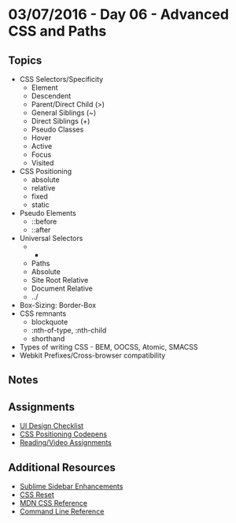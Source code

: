 # 03/07/2016 - Day 06 - Advanced CSS and Paths

## Topics
- CSS Selectors/Specificity
    + Element
    + Descendent
    + Parent/Direct Child (>)
    + General Siblings (~)
    + Direct Siblings (+)
    + Pseudo Classes
    + Hover
    + Active
    + Focus
    + Visited
- CSS Positioning
    + absolute
    + relative
    + fixed
    + static
- Pseudo Elements
    + ::before
    + ::after
- Universal Selectors
    + *
    + Paths
    + Absolute
    + Site Root Relative
    + Document Relative
    + ../
- Box-Sizing: Border-Box
- CSS remnants
    + blockquote
    + :nth-of-type, :nth-child
    + shorthand
- Types of writing CSS - BEM, OOCSS, Atomic, SMACSS
- Webkit Prefixes/Cross-browser compatibility

## Notes

## Assignments
- [UI Design Checklist](https://online.theironyard.com/library/paths/143/units/496/assignments/764)
- [CSS Positioning Codepens](https://online.theironyard.com/library/paths/143/units/496/assignments/803)
- [Reading/Video Assignments](https://online.theironyard.com/admin/assignments/782)

## Additional Resources
- [Sublime Sidebar Enhancements](https://packagecontrol.io/packages/SideBarEnhancements)
- [CSS Reset](http://meyerweb.com/eric/tools/css/reset/)
- [MDN CSS Reference](https://developer.mozilla.org/en-US/docs/Web/CSS/Reference)
- [Command Line Reference](http://www.cheat-sheets.org/saved-copy/fwunixref.pdf)

